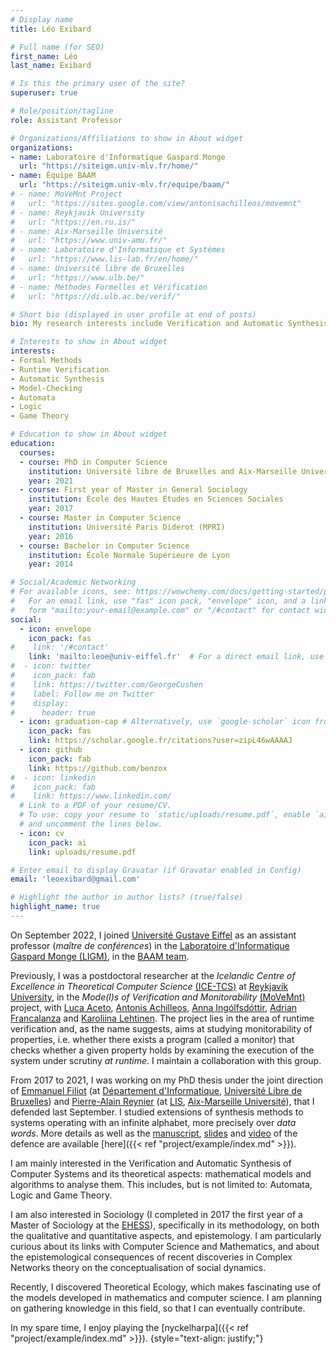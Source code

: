 ```yaml
---
# Display name
title: Léo Exibard

# Full name (for SEO)
first_name: Léo
last_name: Exibard

# Is this the primary user of the site?
superuser: true

# Role/position/tagline
role: Assistant Professor

# Organizations/Affiliations to show in About widget
organizations:
- name: Laboratoire d'Informatique Gaspard Monge
  url: "https://siteigm.univ-mlv.fr/home/"
- name: Équipe BAAM
  url: "https://siteigm.univ-mlv.fr/equipe/baam/"
# - name: MoVeMnt Project
#   url: "https://sites.google.com/view/antonisachilleos/movemnt"
# - name: Reykjavik University
#   url: "https://en.ru.is/"
# - name: Aix-Marseille Université
#   url: "https://www.univ-amu.fr/"
# - name: Laboratoire d'Informatique et Systèmes
#   url: "https://www.lis-lab.fr/en/home/"
# - name: Université libre de Bruxelles
#   url: "https://www.ulb.be/"
# - name: Méthodes Formelles et Vérification
#   url: "https://di.ulb.ac.be/verif/"

# Short bio (displayed in user profile at end of posts)
bio: My research interests include Verification and Automatic Synthesis of Computer Systems, as well as Automata, Logic and Game Theory.

# Interests to show in About widget
interests:
- Formal Methods
- Runtime Verification
- Automatic Synthesis
- Model-Checking
- Automata
- Logic
- Game Theory

# Education to show in About widget
education:
  courses:
  - course: PhD in Computer Science
    institution: Université libre de Bruxelles and Aix-Marseille Université
    year: 2021
  - course: First year of Master in General Sociology
    institution: École des Hautes Études en Sciences Sociales
    year: 2017
  - course: Master in Computer Science
    institution: Université Paris Diderot (MPRI)
    year: 2016
  - course: Bachelor in Computer Science
    institution: École Normale Supérieure de Lyon
    year: 2014

# Social/Academic Networking
# For available icons, see: https://wowchemy.com/docs/getting-started/page-builder/#icons
#   For an email link, use "fas" icon pack, "envelope" icon, and a link in the
#   form "mailto:your-email@example.com" or "/#contact" for contact widget.
social:
  - icon: envelope
    icon_pack: fas
#    link: '/#contact'
    link: 'mailto:leoe@univ-eiffel.fr'  # For a direct email link, use "mailto:test@example.org".
#  - icon: twitter
#    icon_pack: fab
#    link: https://twitter.com/GeorgeCushen
#    label: Follow me on Twitter
#    display:
#      header: true
  - icon: graduation-cap # Alternatively, use `google-scholar` icon from `ai` icon pack
    icon_pack: fas
    link: https://scholar.google.fr/citations?user=zipL46wAAAAJ
  - icon: github
    icon_pack: fab
    link: https://github.com/benzox
#  - icon: linkedin
#    icon_pack: fab
#    link: https://www.linkedin.com/
  # Link to a PDF of your resume/CV.
  # To use: copy your resume to `static/uploads/resume.pdf`, enable `ai` icons in `params.yaml`,
  # and uncomment the lines below.
  - icon: cv
    icon_pack: ai
    link: uploads/resume.pdf

# Enter email to display Gravatar (if Gravatar enabled in Config)
email: 'leoexibard@gmail.com'

# Highlight the author in author lists? (true/false)
highlight_name: true
---
```


On September 2022, I joined [Université Gustave Eiffel](https://www.univ-gustave-eiffel.fr/) as an assistant professor (_maître de conférences_) in the [Laboratoire d'Informatique Gaspard Monge (LIGM)](https://siteigm.univ-mlv.fr/home/), in the [BAAM team](https://siteigm.univ-mlv.fr/equipe/baam/).

Previously, I was a postdoctoral researcher at the *Icelandic Centre of Excellence in Theoretical Computer Science* [(ICE-TCS)](http://www.icetcs.ru.is/)  at [Reykjavik University](https://en.ru.is/), in the *Mode(l)s of Verification and Monitorability* [(MoVeMnt)](https://sites.google.com/view/antonisachilleos/movemnt) project, with [Luca Aceto](https://www.ru.is/faculty/luca/), [Antonis Achilleos](https://sites.google.com/view/antonisachilleos/), [Anna Ing&oacute;lfsd&oacute;ttir](https://www.ru.is/kennarar/annai/), [Adrian Francalanza](https://staff.um.edu.mt/afra1/) and [Karoliina Lehtinen](http://www.pageperso.lif.univ-mrs.fr/~karoliina.lehtinen/).
The project lies in the area of runtime verification and, as the name suggests, aims at studying monitorability of properties, i.e. whether there exists a program (called a monitor) that checks whether a given property holds by examining the execution of the system under scrutiny *at runtime*. I maintain a collaboration with this group.

From 2017 to 2021, I was working on my PhD thesis under the joint direction of [Emmanuel Filiot](http://www.ulb.ac.be/di/ssd/filiot/) (at [Département d'Informatique](http://www.ulb.ac.be/facs/sciences/info/), [Université Libre de Bruxelles](http://www.ulb.ac.be/)) and [Pierre-Alain Reynier](http://pageperso.lif.univ-mrs.fr/~pierre-alain.reynier/) (at [LIS](http://www.lis-lab.fr/), [Aix-Marseille Université](https://www.univ-amu.fr/)), that I defended last September.  I studied extensions of synthesis methods to systems operating with an infinite alphabet, more precisely over *data words*. More details as well as the [manuscript](files/Exibard_ASSD_SASD.pdf), [slides](slides/phd-21/slides.pdf) and [video](https://youtu.be/uJpR63RSpZc) of the defence are available [here]({{< ref "project/example/index.md" >}}).

I am mainly interested in the Verification and Automatic Synthesis of Computer Systems and its theoretical aspects: mathematical models and algorithms to analyse them. This includes, but is not limited to: Automata, Logic and Game Theory.

I am also interested in Sociology (I completed in 2017 the first year of a Master of Sociology at the [EHESS](https://www.ehess.fr/en)), specifically in its methodology, on both the qualitative and quantitative aspects, and epistemology.
I am particularly curious about its links with Computer Science and Mathematics, and about the epistemological consequences of recent discoveries in Complex Networks theory on the conceptualisation of social dynamics.

Recently, I discovered Theoretical Ecology, which makes fascinating use of the models developed in mathematics and computer science. I am planning on gathering knowledge in this field, so that I can eventually contribute.

In my spare time, I enjoy playing the [nyckelharpa]({{< ref "project/example/index.md" >}}).
{style="text-align: justify;"}
